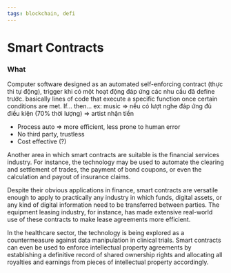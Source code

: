 ```yaml
---
tags: blockchain, defi
---
```


# Smart Contracts

### What
Computer software designed as an automated self-enforcing contract (thực thi tự động), trigger khi có một hoạt động đáp ứng các nhu cầu đã define trước. 
basically lines of code that execute a specific function once certain conditions are met. If... then...
ex: music => nếu có lượt nghe đáp ứng đủ điều kiện (70% thời lượng) => artist nhận tiền 

- Process auto => more efficient, less prone to human error
- No third party, trustless 
- Cost effective (?)

Another area in which smart contracts are suitable is the financial services industry. For instance, the technology may be used to automate the clearing and settlement of trades, the payment of bond coupons, or even the calculation and payout of insurance claims.

Despite their obvious applications in finance, smart contracts are versatile enough to apply to practically any industry in which funds, digital assets, or any kind of digital information need to be transferred between parties. The equipment leasing industry, for instance, has made extensive real-world use of these contracts to make lease agreements more efficient. 

In the healthcare sector, the technology is being explored as a countermeasure against data manipulation in clinical trials. Smart contracts can even be used to enforce intellectual property agreements by establishing a definitive record of shared ownership rights and allocating all royalties and earnings from pieces of intellectual property accordingly.

